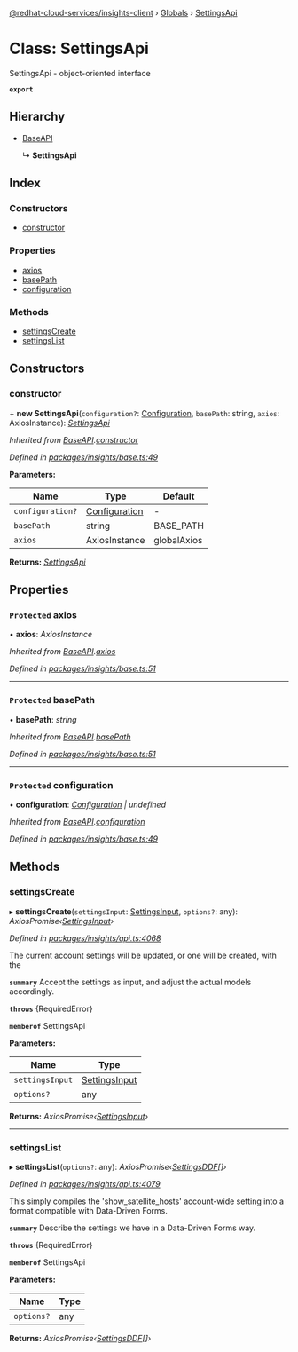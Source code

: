 [@redhat-cloud-services/insights-client](../README.md) › [Globals](../globals.md) › [SettingsApi](settingsapi.md)

# Class: SettingsApi

SettingsApi - object-oriented interface

**`export`** 

## Hierarchy

* [BaseAPI](baseapi.md)

  ↳ **SettingsApi**

## Index

### Constructors

* [constructor](settingsapi.md#constructor)

### Properties

* [axios](settingsapi.md#protected-axios)
* [basePath](settingsapi.md#protected-basepath)
* [configuration](settingsapi.md#protected-configuration)

### Methods

* [settingsCreate](settingsapi.md#settingscreate)
* [settingsList](settingsapi.md#settingslist)

## Constructors

###  constructor

\+ **new SettingsApi**(`configuration?`: [Configuration](configuration.md), `basePath`: string, `axios`: AxiosInstance): *[SettingsApi](settingsapi.md)*

*Inherited from [BaseAPI](baseapi.md).[constructor](baseapi.md#constructor)*

*Defined in [packages/insights/base.ts:49](https://github.com/RedHatInsights/javascript-clients/blob/master/packages/insights/base.ts#L49)*

**Parameters:**

Name | Type | Default |
------ | ------ | ------ |
`configuration?` | [Configuration](configuration.md) | - |
`basePath` | string | BASE_PATH |
`axios` | AxiosInstance | globalAxios |

**Returns:** *[SettingsApi](settingsapi.md)*

## Properties

### `Protected` axios

• **axios**: *AxiosInstance*

*Inherited from [BaseAPI](baseapi.md).[axios](baseapi.md#protected-axios)*

*Defined in [packages/insights/base.ts:51](https://github.com/RedHatInsights/javascript-clients/blob/master/packages/insights/base.ts#L51)*

___

### `Protected` basePath

• **basePath**: *string*

*Inherited from [BaseAPI](baseapi.md).[basePath](baseapi.md#protected-basepath)*

*Defined in [packages/insights/base.ts:51](https://github.com/RedHatInsights/javascript-clients/blob/master/packages/insights/base.ts#L51)*

___

### `Protected` configuration

• **configuration**: *[Configuration](configuration.md) | undefined*

*Inherited from [BaseAPI](baseapi.md).[configuration](baseapi.md#protected-configuration)*

*Defined in [packages/insights/base.ts:49](https://github.com/RedHatInsights/javascript-clients/blob/master/packages/insights/base.ts#L49)*

## Methods

###  settingsCreate

▸ **settingsCreate**(`settingsInput`: [SettingsInput](../interfaces/settingsinput.md), `options?`: any): *AxiosPromise‹[SettingsInput](../interfaces/settingsinput.md)›*

*Defined in [packages/insights/api.ts:4068](https://github.com/RedHatInsights/javascript-clients/blob/master/packages/insights/api.ts#L4068)*

The current account settings will be updated, or one will be created, with the

**`summary`** Accept the settings as input, and adjust the actual models accordingly.

**`throws`** {RequiredError}

**`memberof`** SettingsApi

**Parameters:**

Name | Type |
------ | ------ |
`settingsInput` | [SettingsInput](../interfaces/settingsinput.md) |
`options?` | any |

**Returns:** *AxiosPromise‹[SettingsInput](../interfaces/settingsinput.md)›*

___

###  settingsList

▸ **settingsList**(`options?`: any): *AxiosPromise‹[SettingsDDF](../interfaces/settingsddf.md)[]›*

*Defined in [packages/insights/api.ts:4079](https://github.com/RedHatInsights/javascript-clients/blob/master/packages/insights/api.ts#L4079)*

This simply compiles the \'show_satellite_hosts\' account-wide setting into a format compatible with Data-Driven Forms.

**`summary`** Describe the settings we have in a Data-Driven Forms way.

**`throws`** {RequiredError}

**`memberof`** SettingsApi

**Parameters:**

Name | Type |
------ | ------ |
`options?` | any |

**Returns:** *AxiosPromise‹[SettingsDDF](../interfaces/settingsddf.md)[]›*
